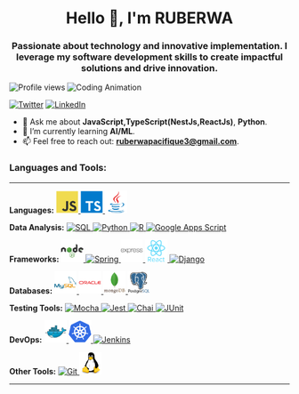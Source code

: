<h1 align="center">Hello 👋, I'm RUBERWA</h1>
<h3 align="center">Passionate about technology and innovative implementation. I leverage my software development skills to create impactful solutions and drive innovation.</h3>

<img align="right" width="400" src="https://i.giphy.com/media/qgQUggAC3Pfv687qPC/200.webp" alt="Coding Animation">

<p align="left"> <img src="https://komarev.com/ghpvc/?username=ruberwa&label=Profile%20views&color=0e75b6&style=flat" alt="Profile views" /> </p>

<p align="left"> 
  <a href="https://twitter.com/ruberwa" target="blank"><img src="https://img.shields.io/twitter/follow/ruberwa?logo=twitter&style=for-the-badge" alt="Twitter" /></a> 
  <a href="https://www.linkedin.com/in/your-profile-link" target="blank"><img src="https://img.shields.io/badge/LinkedIn-0077B5?style=for-the-badge&logo=linkedin&logoColor=white" alt="LinkedIn" /></a>
</p>

- 💬 Ask me about **JavaScript,TypeScript(NestJs,ReactJs)**, **Python**.
- 🌱 I’m currently learning **AI/ML**.
- 📫 Feel free to reach out: **[ruberwapacifique3@gmail.com](mailto:ruberwapacifique3@gmail.com)**.

<h3 align="left">Languages and Tools:</h3>
<hr>
<p align="left"> 
    <strong>Languages:</strong>
    <a href="https://developer.mozilla.org/en-US/docs/Web/JavaScript" target="_blank" rel="noreferrer"> 
        <img src="https://raw.githubusercontent.com/devicons/devicon/master/icons/javascript/javascript-original.svg" alt="JavaScript" width="40" height="40"/> 
    </a>
    <a href="https://www.typescriptlang.org/" target="_blank" rel="noreferrer"> 
        <img src="https://raw.githubusercontent.com/devicons/devicon/master/icons/typescript/typescript-original.svg" alt="TypeScript" width="40" height="40"/> 
    </a>
    <a href="https://www.java.com" target="_blank" rel="noreferrer"> 
        <img src="https://raw.githubusercontent.com/devicons/devicon/master/icons/java/java-original.svg" alt="Java" width="40" height="40"/> 
    </a>
</p>

<p align="left"> 
    <strong>Data Analysis:</strong>
      <a href="https://www.w3schools.com/sql/" target="_blank" rel="noreferrer"> 
        <img src="https://cdn-icons-png.flaticon.com/512/4248/4248443.png" alt="SQL" width="40" height="40"/> 
    </a>
    <a href="https://www.python.org/" target="_blank" rel="noreferrer"> 
        <img src="https://upload.wikimedia.org/wikipedia/commons/c/c3/Python-logo-notext.svg" alt="Python" width="40" height="40"/> 
    </a>
    <a href="https://www.r-project.org/" target="_blank" rel="noreferrer"> 
        <img src="https://www.r-project.org/logo/Rlogo.png" alt="R" width="40" height="40"/> 
    </a>
    <a href="https://developers.google.com/apps-script" target="_blank" rel="noreferrer"> 
        <img src="https://static.cdnlogo.com/logos/g/12/google-apps-script.svg" alt="Google Apps Script" width="40" height="40"/> 
    </a>

</p>

<p align="left"> 
    <strong>Frameworks:</strong>
    <a href="https://nodejs.org" target="_blank" rel="noreferrer"> <img src="https://raw.githubusercontent.com/devicons/devicon/master/icons/nodejs/nodejs-original-wordmark.svg" alt="Node.js" width="40" height="40"/> </a>
    <a href="https://spring.io/" target="_blank" rel="noreferrer"> <img src="https://www.vectorlogo.zone/logos/springio/springio-icon.svg" alt="Spring" width="40" height="40"/> </a>
    <a href="https://expressjs.com" target="_blank" rel="noreferrer"> <img src="https://raw.githubusercontent.com/devicons/devicon/master/icons/express/express-original-wordmark.svg" alt="Express" width="40" height="40"/> </a>
    <a href="https://reactjs.org/" target="_blank" rel="noreferrer"> <img src="https://raw.githubusercontent.com/devicons/devicon/master/icons/react/react-original-wordmark.svg" alt="React" width="40" height="40"/> </a>
    <a href="https://www.djangoproject.com/" target="_blank" rel="noreferrer"> <img src="https://cdn.worldvectorlogo.com/logos/django.svg" alt="Django" width="40" height="40"/> </a>
</p>
<p align="left"> 
    <strong>Databases:</strong>
    <a href="https://www.mysql.com/" target="_blank" rel="noreferrer"> <img src="https://raw.githubusercontent.com/devicons/devicon/master/icons/mysql/mysql-original-wordmark.svg" alt="MySQL" width="40" height="40"/> </a>
    <a href="https://www.oracle.com/" target="_blank" rel="noreferrer"> <img src="https://raw.githubusercontent.com/devicons/devicon/master/icons/oracle/oracle-original.svg" alt="Oracle" width="40" height="40"/> </a>
    <a href="https://www.mongodb.com/" target="_blank" rel="noreferrer"> <img src="https://raw.githubusercontent.com/devicons/devicon/master/icons/mongodb/mongodb-original-wordmark.svg" alt="MongoDB" width="40" height="40"/> </a>
    <a href="https://www.postgresql.org" target="_blank" rel="noreferrer"> <img src="https://raw.githubusercontent.com/devicons/devicon/master/icons/postgresql/postgresql-original-wordmark.svg" alt="PostgreSQL" width="40" height="40"/> </a>
</p>

<p align="left"> 
    <strong>Testing Tools:</strong>
    <a href="https://mochajs.org" target="_blank" rel="noreferrer"> 
        <img src="https://www.vectorlogo.zone/logos/mochajs/mochajs-icon.svg" alt="Mocha" width="40" height="40"/> 
    </a>
    <a href="https://jestjs.io/" target="_blank" rel="noreferrer"> 
        <img src="https://www.vectorlogo.zone/logos/jestjsio/jestjsio-icon.svg" alt="Jest" width="40" height="40"/> 
    </a>
    <a href="https://www.chaijs.com/" target="_blank" rel="noreferrer"> 
        <img src="https://www.chaijs.com/img/chai-logo.png" alt="Chai" width="40" height="40"/> 
    </a>
    <a href="https://junit.org/junit5/" target="_blank" rel="noreferrer"> 
        <img src="https://upload.wikimedia.org/wikipedia/commons/5/50/JUnit_5_Banner.png" alt="JUnit" width="80" height="40"/> 
    </a>
</p>

<p align="left"> 
    <strong>DevOps:</strong>
    <a href="https://www.docker.com/" target="_blank" rel="noreferrer"> 
        <img src="https://raw.githubusercontent.com/devicons/devicon/master/icons/docker/docker-original.svg" alt="Docker" width="40" height="40"/> 
    </a>
    <a href="https://kubernetes.io/" target="_blank" rel="noreferrer"> 
        <img src="https://raw.githubusercontent.com/devicons/devicon/master/icons/kubernetes/kubernetes-plain.svg" alt="Kubernetes" width="40" height="40"/> 
    </a>
    <a href="https://www.jenkins.io/" target="_blank" rel="noreferrer"> 
        <img src="https://www.jenkins.io/images/logos/jenkins/jenkins.svg" alt="Jenkins" width="40" height="40"/> 
    </a>
</p>


<p align="left"> 
    <strong>Other Tools:</strong>
    <a href="https://git-scm.com/" target="_blank" rel="noreferrer"> 
        <img src="https://www.vectorlogo.zone/logos/git-scm/git-scm-icon.svg" alt="Git" width="40" height="40"/> 
    </a>
    <a href="https://www.linux.org/" target="_blank" rel="noreferrer"> 
        <img src="https://raw.githubusercontent.com/devicons/devicon/master/icons/linux/linux-original.svg" alt="Linux" width="40" height="40"/> 
    </a>
</p>
<hr>

